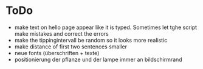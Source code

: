# ToDo

- make text on hello page appear like it is typed. Sometimes let tghe script make mistakes and correct the errors
- make the tippingintervall be random so it looks more realistic
- make distance of first two sentences smaller
- neue fonts (überschriften + texte)
- positionierung der pflanze und der lampe immer an bildschirmrand
